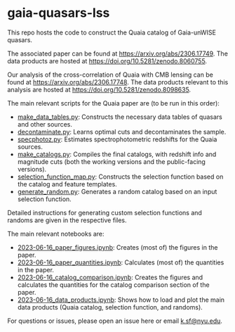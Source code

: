 # gaia-quasars-lss

This repo hosts the code to construct the Quaia catalog of Gaia-unWISE quasars. 

The associated paper can be found at https://arxiv.org/abs/2306.17749. The data products are hosted at https://doi.org/10.5281/zenodo.8060755. 

Our analysis of the cross-correlation of Quaia with CMB lensing can be found at https://arxiv.org/abs/2306.17748. The data products relevant to this analysis are hosted at https://doi.org/10.5281/zenodo.8098635.

The main relevant scripts for the Quaia paper are (to be run in this order):
- [make_data_tables.py](https://github.com/kstoreyf/gaia-quasars-lss/blob/main/code/make_data_tables.py): Constructs the necessary data tables of quasars and other sources.
- [decontaminate.py](https://github.com/kstoreyf/gaia-quasars-lss/blob/main/code/decontaminate.py): Learns optimal cuts and decontaminates the sample.
- [specphotoz.py](https://github.com/kstoreyf/gaia-quasars-lss/blob/main/code/specphotoz.py): Estimates spectrophotometric redshifts for the Quaia sources.
- [make_catalogs.py](https://github.com/kstoreyf/gaia-quasars-lss/blob/main/code/make_catalogs.py): Compiles the final catalogs, with redshift info and magnitude cuts (both the working versions and the public-facing versions).
- [selection_function_map.py](https://github.com/kstoreyf/gaia-quasars-lss/blob/main/code/selection_function_map.py): Constructs the selection function based on the catalog and feature templates.
- [generate_random.py](https://github.com/kstoreyf/gaia-quasars-lss/blob/main/code/generate_random.py): Generates a random catalog based on an input selection function.

Detailed instructions for generating custom selection functions and randoms are given in the respective files. 

The main relevant notebooks are:
- [2023-06-16_paper_figures.ipynb](https://github.com/kstoreyf/gaia-quasars-lss/blob/main/notebooks/2023-06-16_paper_figures.ipynb): Creates (most of) the figures in the paper.
- [2023-06-16_paper_quantities.ipynb](https://github.com/kstoreyf/gaia-quasars-lss/blob/main/notebooks/2023-06-16_paper_quantities.ipynb): Calculates (most of) the quantities in the paper.
- [2023-06-16_catalog_comparison.ipynb](https://github.com/kstoreyf/gaia-quasars-lss/blob/main/notebooks/2023-06-16_catalog_comparison.ipynb): Creates the figures and calculates the quantities for the catalog comparison section of the paper.
- [2023-06-16_data_products.ipynb](https://github.com/kstoreyf/gaia-quasars-lss/blob/main/notebooks/2023-06-16_data_products.ipynb): Shows how to load and plot the main data products (Quaia catalog, selection function, and randoms).

For questions or issues, please open an issue here or email [k.sf@nyu.edu](mailto:k.sf@nyu.edu).

